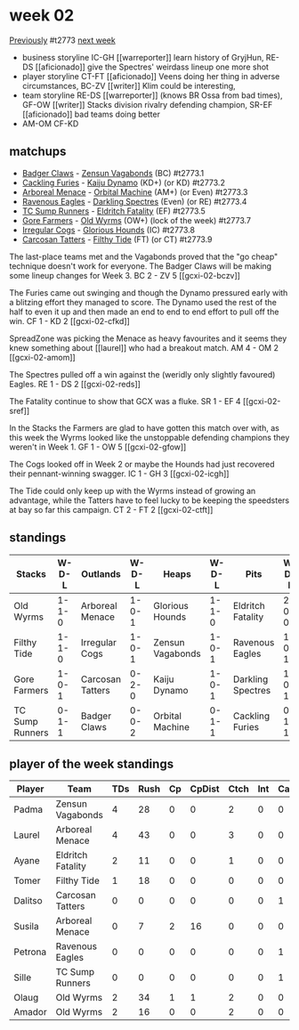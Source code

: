 # week 02

[Previously](seasons/gcxi/week01.md) 
#t2773
[next week](week03)

* business storyline IC-GH [[warreporter]] learn history of GryjHun, RE-DS [[aficionado]] give the Spectres' weirdass lineup one more shot
* player storyline CT-FT [[aficionado]] Veens doing her thing in adverse circumstances, BC-ZV [[writer]] Klim could be interesting, 
* team storyline RE-DS [[warreporter]] (knows BR Ossa from bad times), GF-OW [[writer]] Stacks division rivalry defending champion, SR-EF [[aficionado]] bad teams doing better
* AM-OM CF-KD


## matchups

* [Badger Claws](../../teams/badgerclaws) - [Zensun Vagabonds](../../teams/zensunvagabonds) (BC) #t2773.1
* [Cackling Furies](../../teams/cacklingfuries) - [Kaiju Dynamo](../../teams/kaijudynamo) (KD+) (or KD) #t2773.2
* [Arboreal Menace](../../teams/arborealmenace) - [Orbital Machine](../../teams/orbitalmachine) (AM+) (or Even) #t2773.3
* [Ravenous Eagles](../../teams/ravenouseagles) - [Darkling Spectres](../../teams/darklingspectres) (Even) (or RE) #t2773.4
* [TC Sump Runners](../../teams/sumprunners) - [Eldritch Fatality](../../teams/eldritchfatality) (EF) #t2773.5
* [Gore Farmers](../../teams/gorefarmers) - [Old Wyrms](../../teams/oldwyrms) (OW+) (lock of the week) #t2773.7
* [Irregular Cogs](../../teams/irregularcogs) - [Glorious Hounds](../../teams/glorioushounds) (IC) #t2773.8
* [Carcosan Tatters](../../teams/carcosantatters) - [Filthy Tide](../../teams/filthytide) (FT) (or CT) #t2773.9

The last-place teams met and the Vagabonds proved that the "go cheap" technique doesn't work for everyone. The Badger Claws will be making some lineup changes for Week 3. BC 2 - ZV 5 [[gcxi-02-bczv]]

The Furies came out swinging and though the Dynamo pressured early with a blitzing effort they managed to score. The Dynamo used the rest of the half to even it up and then made an end to end to end effort to pull off the win. CF 1 - KD 2 [[gcxi-02-cfkd]]

SpreadZone was picking the Menace as heavy favourites and it seems they knew something about [[laurel]] who had a breakout match. AM 4 - OM 2 [[gcxi-02-amom]]

The Spectres pulled off a win against the (weridly only slightly favoured) Eagles. RE 1 - DS 2 [[gcxi-02-reds]]

The Fatality continue to show that GCX was a fluke. SR 1 - EF 4 [[gcxi-02-sref]]

In the Stacks the Farmers are glad to have gotten this match over with, as this week the Wyrms looked like the unstoppable defending champions they weren't in Week 1. GF 1 - OW 5 [[gcxi-02-gfow]]

The Cogs looked off in Week 2 or maybe the Hounds had just recovered their pennant-winning swagger. IC 1 - GH 3 [[gcxi-02-icgh]]

The Tide could only keep up with the Wyrms instead of growing an advantage, while the Tatters have to feel lucky to be keeping the speedsters at bay so far this campaign. CT 2 - FT 2 [[gcxi-02-ctft]]

## standings

| Stacks | W-D-L | Outlands | W-D-L | Heaps | W-D-L | Pits | W-D-L |
|-------|-----|--|--|------|------|--|--|
| Old Wyrms | 1-1-0 | Arboreal Menace | 1-0-1 | Glorious Hounds | 1-1-0 | Eldritch Fatality | 2-0-0 |
| Filthy Tide | 1-1-0 | Irregular Cogs | 1-0-1 | Zensun Vagabonds | 1-0-1 | Ravenous Eagles | 1-0-1 |
| Gore Farmers | 1-0-1 | Carcosan Tatters | 0-2-0 | Kaiju Dynamo | 1-0-1 | Darkling Spectres | 1-0-1 |
| TC Sump Runners | 0-1-1 | Badger Claws | 0-0-2 | Orbital Machine | 0-1-1 | Cackling Furies | 0-1-1 |


## player of the week standings

| Player    | Team              | TDs  | Rush | Cp   | CpDist | Ctch | Int  | Cas  | Blck | Sck  | MVP  | SPP  |
|-----------|-------------------|------|------|------|--------|------|------|------|------|------|------|------|
| Padma   | Zensun Vagabonds  |    4 |   28 |    0 |      0 |    2 |    0 |    0 |    2 |    0 |    0 |   12 |
| Laurel  | Arboreal Menace   |    4 |   43 |    0 |      0 |    3 |    0 |    0 |    0 |    0 |    0 |   12 |
| Ayane   | Eldritch Fatality |    2 |   11 |    0 |      0 |    1 |    0 |    0 |    3 |    1 |    1 |   11 |
| Tomer   | Filthy Tide       |    1 |   18 |    0 |      0 |    0 |    0 |    0 |    2 |    0 |    1 |    8 |
| Dalitso | Carcosan Tatters  |    0 |    0 |    0 |      0 |    0 |    0 |    1 |    9 |    0 |    1 |    7 |
| Susila  | Arboreal Menace   |    0 |    7 |    2 |     16 |    0 |    0 |    0 |    0 |    0 |    1 |    7 |
| Petrona | Ravenous Eagles   |    0 |    0 |    0 |      0 |    0 |    0 |    1 |    3 |    0 |    1 |    7 |
| Sille   | TC Sump Runners   |    0 |    0 |    0 |      0 |    0 |    0 |    1 |    3 |    0 |    1 |    7 |
| Olaug   | Old Wyrms         |    2 |   34 |    1 |      1 |    2 |    0 |    0 |    2 |    0 |    0 |    7 |
| Amador  | Old Wyrms         |    2 |   16 |    0 |      0 |    2 |    0 |    0 |    0 |    0 |    0 |    6 |
